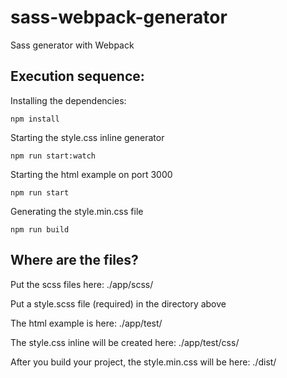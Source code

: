# sass-webpack-generator

Sass generator with Webpack

## Execution sequence:

Installing the dependencies:

```
npm install
```

Starting the style.css inline generator

```
npm run start:watch
```

Starting the html example on port 3000

```
npm run start
```

Generating the style.min.css file

```
npm run build
```

## Where are the files?

Put the scss files here: ./app/scss/

Put a style.scss file (required) in the directory above

The html example is here: ./app/test/

The style.css inline will be created here: ./app/test/css/

After you build your project, the style.min.css will be here: ./dist/

